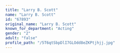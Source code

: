 ```yaml
---
title: "Larry B. Scott"
name: "Larry B. Scott"
id: "67893"
original_name: "Larry B. Scott"
known_for_department: "Acting"
gender: "2"
adult: "false"
profile_path: "/5T6qtSbpDlI7GLOdd8eZKPtjhjj.jpg"
---
```

